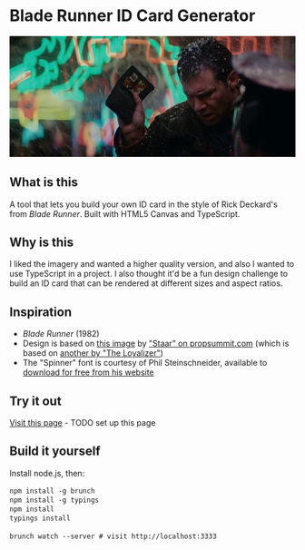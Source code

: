 # Blade Runner ID Card Generator

![perplexed rick deckard](app/assets/brid-screenshot-59m26s.jpg)

## What is this

A tool that lets you build your own ID card in the style of Rick Deckard's from _Blade Runner_. Built with HTML5 Canvas and TypeScript.

## Why is this

I liked the imagery and wanted a higher quality version, and also I wanted to use TypeScript in a project. I also thought it'd be a fun design challenge to build an ID card that can be rendered at different sizes and aspect ratios.

## Inspiration

- _Blade Runner_ (1982)
- Design is based on [this image](app/assets/example.jpg) by ["Staar" on propsummit.com](http://propsummit.com/viewtopic.php?p=27107#27107) (which is based on [another by "The Loyalizer"](http://propsummit.com/viewtopic.php?p=26827#26827))
- The "Spinner" font is courtesy of Phil Steinschneider, available to [download for free from his website](http://www.steinschneider.com/bladerunner/BRFont.htm)

## Try it out

[Visit this page](http://rikkit.github.io/brid) - TODO set up this page

## Build it yourself

Install node.js, then:

```
npm install -g brunch
npm install -g typings
npm install
typings install

brunch watch --server # visit http://localhost:3333 
```
